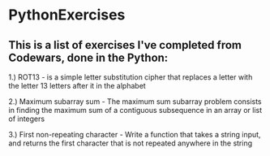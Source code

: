 # PythonExercises
This is a list of exercises I've completed from Codewars, done in the Python: 
-----------------------------------------------------------

1.) ROT13 - is a simple letter substitution cipher that replaces a letter with the letter 13 letters after it in the alphabet

2.) Maximum subarray sum - The maximum sum subarray problem consists in finding the maximum sum of a contiguous subsequence in an array or list of integers

3.) First non-repeating character - Write a function that takes a string input, and returns the first character that is not repeated anywhere in the string
